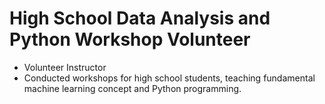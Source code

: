 # High School Data Analysis and Python Workshop Volunteer 
- Volunteer Instructor
- Conducted workshops for high school students, teaching fundamental machine learning concept and Python programming.





